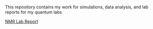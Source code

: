 This repository contains my work for simulations, data analysis, and lab reports for my quantum labs

[NMR Lab Report](https://shashankd95.github.io/PrelabSimulations/Quantum_Algorithms_using_Nuclear_Magnetic_Resonance.pdf)
